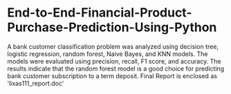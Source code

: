 # End-to-End-Financial-Product-Purchase-Prediction-Using-Python
A bank customer classification problem was analyzed using decision tree, logistic regression, random forest, Naive Bayes, and KNN models. The models were evaluated using precision, recall, F1 score, and accuracy. The results indicate that the random forest model is a good choice for predicting bank customer subscription to a term deposit.
 Final Report is enclosed as 'lixas111_report.doc'
